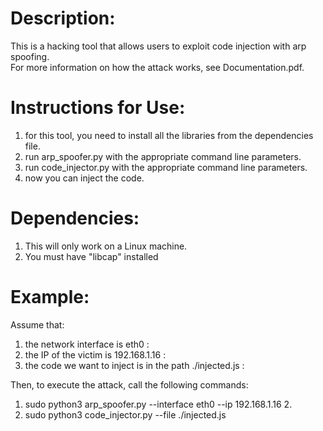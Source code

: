 Description:
===========
This is a hacking tool that allows users to exploit code injection with arp spoofing. <br>
For more information on how the attack works, see Documentation.pdf.

Instructions for Use: 
===========
1. for this tool, you need to install all the libraries from the dependencies file. 
2. run arp_spoofer.py with the appropriate command line parameters.
3. run code_injector.py with the appropriate command line parameters. 
4. now you can inject the code.

Dependencies:
============
1. This will only work on a Linux machine. <br>
2. You must have "libcap" installed

Example:
=======
Assume that:<br>
1. the network interface is eth0 :<br>
2. the IP of the victim is 192.168.1.16 :<br>
3. the code we want to inject is in the path ./injected.js :<br>

Then, to execute the attack, call the following commands:<br>
1. sudo python3 arp_spoofer.py --interface eth0 --ip 192.168.1.16 2. <br>
2. sudo python3 code_injector.py --file ./injected.js
